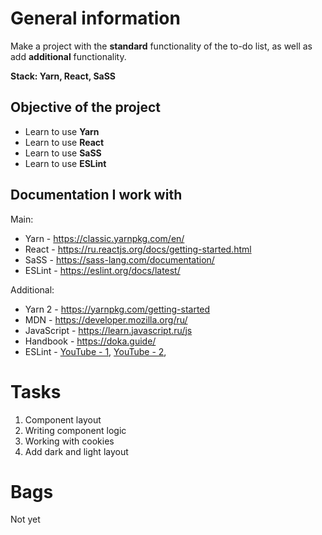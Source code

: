 # General information

Make a project with the **standard** functionality of the to-do list, as well as add **additional** functionality.

**Stack: Yarn, React, SaSS**

## Objective of the project

- Learn to use **Yarn**
- Learn to use **React**
- Learn to use **SaSS**
- Learn to use **ESLint**

## Documentation I work with

Main:

- Yarn - https://classic.yarnpkg.com/en/
- React - https://ru.reactjs.org/docs/getting-started.html
- SaSS - https://sass-lang.com/documentation/
- ESLint - https://eslint.org/docs/latest/

Additional:

- Yarn 2 - https://yarnpkg.com/getting-started
- MDN - https://developer.mozilla.org/ru/
- JavaScript - https://learn.javascript.ru/js
- Handbook - https://doka.guide/
- ESLint - [YouTube - 1](https://www.youtube.com/watch?v=RXaltL8yIlc), [YouTube - 2](https://www.youtube.com/watch?v=ZXW6Jn6or1w),

# Tasks

1. Component layout
2. Writing component logic
3. Working with cookies
4. Add dark and light layout

# Bags

Not yet